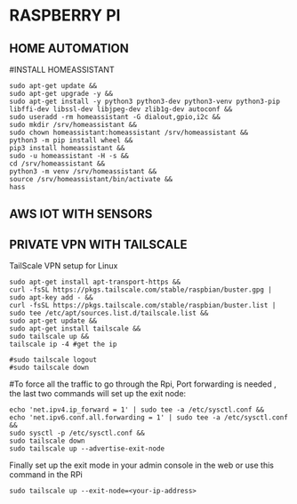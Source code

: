 # RASPBERRY PI


## HOME AUTOMATION
#INSTALL HOMEASSISTANT

```
sudo apt-get update &&
sudo apt-get upgrade -y &&
sudo apt-get install -y python3 python3-dev python3-venv python3-pip libffi-dev libssl-dev libjpeg-dev zlib1g-dev autoconf &&
sudo useradd -rm homeassistant -G dialout,gpio,i2c &&
sudo mkdir /srv/homeassistant &&
sudo chown homeassistant:homeassistant /srv/homeassistant &&
python3 -m pip install wheel &&
pip3 install homeassistant &&
sudo -u homeassistant -H -s &&
cd /srv/homeassistant &&
python3 -m venv /srv/homeassistant &&
source /srv/homeassistant/bin/activate &&
hass
```





## AWS IOT WITH SENSORS


## PRIVATE VPN WITH TAILSCALE


TailScale VPN setup for Linux
```
sudo apt-get install apt-transport-https &&
curl -fsSL https://pkgs.tailscale.com/stable/raspbian/buster.gpg | sudo apt-key add - &&
curl -fsSL https://pkgs.tailscale.com/stable/raspbian/buster.list | sudo tee /etc/apt/sources.list.d/tailscale.list &&
sudo apt-get update &&
sudo apt-get install tailscale &&
sudo tailscale up &&
tailscale ip -4 #get the ip 

#sudo tailscale logout
#sudo tailscale down

```

#To force all the traffic to go through the Rpi, Port forwarding is needed , the last two commands will set up the exit node:

```
echo 'net.ipv4.ip_forward = 1' | sudo tee -a /etc/sysctl.conf &&
echo 'net.ipv6.conf.all.forwarding = 1' | sudo tee -a /etc/sysctl.conf &&
sudo sysctl -p /etc/sysctl.conf &&
sudo tailscale down
sudo tailscale up --advertise-exit-node
```

Finally set up the exit mode in your admin console in the web or use this command in the RPi
```
sudo tailscale up --exit-node=<your-ip-address>
```
